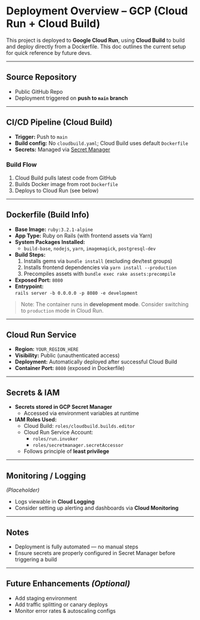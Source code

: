 # Deployment Overview – GCP (Cloud Run + Cloud Build)

This project is deployed to **Google Cloud Run**, using **Cloud Build** to build and deploy directly from a Dockerfile. This doc outlines the current setup for quick reference by future devs.

---

## Source Repository
- Public GitHub Repo
- Deployment triggered on **push to `main` branch**

---

## CI/CD Pipeline (Cloud Build)
- **Trigger:** Push to `main`
- **Build config:** No `cloudbuild.yaml`; Cloud Build uses default `Dockerfile`
- **Secrets:** Managed via [Secret Manager](https://cloud.google.com/secret-manager)

### Build Flow
1. Cloud Build pulls latest code from GitHub
2. Builds Docker image from root `Dockerfile`
3. Deploys to Cloud Run (see below)

---

## Dockerfile (Build Info)
- **Base Image:** `ruby:3.2.1-alpine`
- **App Type:** Ruby on Rails (with frontend assets via Yarn)
- **System Packages Installed:**
  - `build-base`, `nodejs`, `yarn`, `imagemagick`, `postgresql-dev`
- **Build Steps:**
  1. Installs gems via `bundle install` (excluding dev/test groups)
  2. Installs frontend dependencies via `yarn install --production`
  3. Precompiles assets with `bundle exec rake assets:precompile`
- **Exposed Port:** `8080`
- **Entrypoint:**  
  `rails server -b 0.0.0.0 -p 8080 -e development`

> Note: The container runs in **development mode**. Consider switching to `production` mode in Cloud Run.

---

## Cloud Run Service
- **Region:** `YOUR_REGION_HERE`
- **Visibility:** Public (unauthenticated access)
- **Deployment:** Automatically deployed after successful Cloud Build
- **Container Port:** `8080` (exposed in Dockerfile)

---

## Secrets & IAM
- **Secrets stored in GCP Secret Manager**
  - Accessed via environment variables at runtime
- **IAM Roles Used:**
  - Cloud Build: `roles/cloudbuild.builds.editor`
  - Cloud Run Service Account:
    - `roles/run.invoker`
    - `roles/secretmanager.secretAccessor`
  - Follows principle of **least privilege**

---

## Monitoring / Logging
_(Placeholder)_
- Logs viewable in **Cloud Logging**
- Consider setting up alerting and dashboards via **Cloud Monitoring**

---

## Notes
- Deployment is fully automated — no manual steps
- Ensure secrets are properly configured in Secret Manager before triggering a build

---

## Future Enhancements _(Optional)_
- Add staging environment
- Add traffic splitting or canary deploys
- Monitor error rates & autoscaling configs

